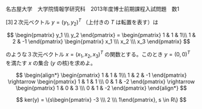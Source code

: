 名古屋大学　大学院情報学研究科　2013年度博士前期課程入試問題　数1

\[3]２次元ベクトル $y = (y_1, y_2)^T$ （上付きの $T$ は転置を表す）は

$$
    \begin{pmatrix} y_1 \\\ y_2 \end{pmatrix} = 
    \begin{pmatrix} 1 & 1 & 1\\\ 1 & 2 & -1 \end{pmatrix} \begin{pmatrix} x_1 \\\ x_2 \\\ x_3 \end{pmatrix}
$$

のような３次元ベクトル $x = (x_1, x_2, x_3)^T$ の関数とする。このとき $y = (0, 0)^T$ を満たす $x$ の集合 ($y$ の核)を求めよ。

$$
    \begin{align*}
        \begin{pmatrix} 1 & 1 & 1\\\ 1 & 2 & -1 \end{pmatrix} \rightarrow \begin{pmatrix} 1 & 1 & 1 \\\ 0 & 1 & -2 \end{pmatrix} \rightarrow \begin{pmatrix} 1 & 0 & 3 \\\ 0 & 1 & -2 \end{pmatrix} 
    \end{align*}
$$

$$
    ker(y) =  \{s\begin{pmatrix} -3 \\\ 2 \\\ 1\end{pmatrix}, s \in R\}
$$